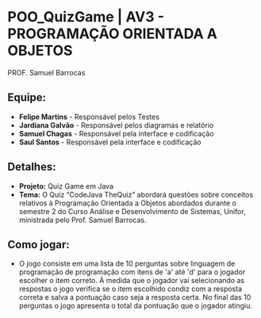 
# POO_QuizGame | AV3 - PROGRAMAÇÃO ORIENTADA A OBJETOS
PROF. Samuel Barrocas 

## Equipe:

- **Felipe Martins** - Responsável pelos Testes
- **Jardiana Galvão** - Responsável pelos diagramas e relatório
- **Samuel Chagas** - Responsável pela interface e codificação
- **Saul Santos** - Responsável pela interface e codificação

## Detalhes:
- **Projeto:** Quiz Game em Java
- **Tema:** O Quiz “CodeJava TheQuiz” abordará questões sobre conceitos relativos à Programação Orientada a Objetos abordados durante o semestre 2 do Curso Análise e Desenvolvimento de Sistemas, Unifor, ministrada pelo Prof. Samuel Barrocas.  

## Como jogar:
- O jogo consiste em uma lista de 10 perguntas sobre linguagem de programação de programação com itens de 'a' até 'd' para o jogador escolher o item correto. À medida que o jogador vai selecionando as respostas o jogo verifica se o item escolhido condiz com a resposta correta e salva a pontuação caso seja a resposta certa. No final das 10 perguntas o jogo apresenta o total da pontuação que o jogador atingiu.

